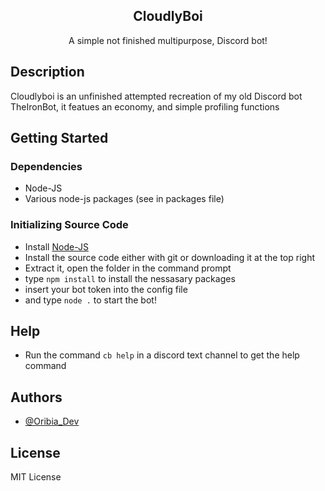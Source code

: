 <p align="center">
 <h2 align="center">CloudlyBoi</h2>
 <p align="center">A simple not finished multipurpose, Discord bot! </p>
</p>

## Description

Cloudlyboi is an unfinished attempted recreation of my old Discord bot TheIronBot, it featues an economy, and simple profiling functions

## Getting Started

### Dependencies

* Node-JS
* Various node-js packages (see in packages file)

### Initializing Source Code

* Install [Node-JS](https://nodejs.org/en/)
* Install the source code either with git or downloading it at the top right
* Extract it, open the folder in the command prompt
* type ```npm install``` to install the nessasary packages
* insert your bot token into the config file
* and type ```node .``` to start the bot!

## Help

* Run the command ```cb help``` in a discord text channel to get the help command

## Authors

* [@Oribia_Dev](https://twitter.com/Oribia_Dev)

## License

MIT License 
